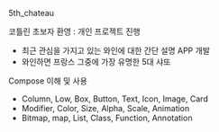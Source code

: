 5th_chateau

코틀린 초보자 환영 : 개인 프로젝트 진행
- 최근 관심을 가지고 있는 와인에 대한 간단 설명 APP 개발
- 와인하면 프랑스 그중에 가장 유명한 5대 샤또

Compose 이해 및 사용
- Column, Low, Box, Button, Text, Icon, Image, Card
- Modifier, Color, Size, Alpha, Scale, Animation
- Bitmap, map, List, Class, Function, Annotation
